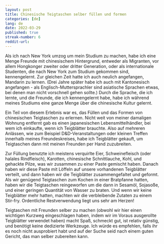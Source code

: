 ```yaml
---
layout: post
title: Chinesische Teigtaschen selber füllen und formen
categories: [de]
lang: de
date: 2022-03-29
published: true
streak-number: 6
reddit-url:
---
```

Als ich nach New York umzog um mein Studium zu machen, habe ich eine Menge Freunde mit chinesischem Hintergrund, entweder als Migranten, vor allem Hongkonger zweiter oder dritter Generation, oder als internationale Studenten, die nach New York zum Studium gekommen sind, kennengelernt. Zur gleichen Zeit hatte ich auch neulich angefangen, Mandarin zu lernen. (Drei Jahre später habe ich auch mit Kantonesisch angefangen - als Englisch-Muttersprachler sind asiatische Sprachen etwas, bei denen man nicht vorschnell gehen sollte.) Durch die Sprache, die ich lernte, und die Freunde, die ich kennengelernt habe, habe ich während meines Studiums eine ganze Menge über die chinesische Kultur gelernt.

Ein Teil von diesem Erlebnis war es, das Füllen und das Formen von chinesischen Teigtaschen zu erlernen. Nicht weit von meiner damaligen Wohnung entfernt gab es einen japanesischen Lebensmittelhändler, bei wem ich einkaufte, wenn ich Teigblätter brauchte. Also auf mehreren Anlässen, wie zum Beispiel D&D-Veranstaltungen oder kleinen Treffen innerhalb meines Freundeskreises, habe ich Teigblätter gekauft, um Teigtaschen dann mit meinen Freunden per Hand zuzubreiten.

Zur Füllung benutzte ich meistens verquirlte Eier, Schweinefleisch (oder halales Rindfleisch), Karotten, chinesische Schnittlauche, Kohl, und gehackte Pilze, was wir zusammen zu einer Paste gemischt haben. Danach haben wir diese Paste mit Löffeln auf unsere vorhandenen Teigblätter verteilt, und dann haben wir die Teigblätter zusammengefaltet und geformt. Als wir genügend Teigtaschen zum Kochen in einer Bratpfanne hatten, haben wir die Teigtaschen reingeworfen um die dann in Sesamöl, Sojasoße, und einer geringen Quantität von Wasser zu braten. Und wenn wir keine Teigblätter mehr hatten, machten wir die verbleibende Zutaten zu einem Stir-fry. Ordentliche Restverwendung liegt uns sehr am Herzen!

Teigtaschen mit Freunden selber zu machen (obwohl wir hier einen wichtigen Kurzweg eingeschlagen haben, indem wir im Voraus ausgerollte Teigblätter verwendet haben) macht Spaß, schmeckt gut, ist relativ günstig, und benötigt keine dedizierte Werkzeuge. Ich würde es empfehlen, falls ihr es noch nicht ausprobiert habt und auf der Suche seid nach einem guten Gericht, das man selber zubereiten kann.
